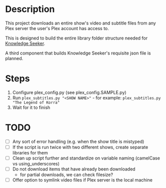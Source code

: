 # Description

This project downloads an entire show's video and subtitle files from any Plex server the user's Plex account has access to.

This is designed to build the entire library folder structure needed for [Knowledge Seeker](https://github.com/lizsugar/knowledge-seeker).  

A third component that builds Knowledge Seeker's requisite json file is planned.

# Steps
1. Configure plex_config.py (see plex_config.SAMPLE.py)
2. Run `plex_subtitles.py "<SHOW NAME>"` - for example: `plex_subtitles.py "The Legend of Korra"`
3. Wait for it to finish

# TODO
- [ ] Any sort of error handling (e.g. when the show title is mistyped)
- [ ] If the script is run twice with two different shows, create separate libraries for them
- [ ] Clean up script further and standardize on variable naming (camelCase vs using_underscores)
- [ ] Do not download items that have already been downloaded
  - for partial downloads, we can check filesize?
- [ ] Offer option to symlink video files if Plex server is the local machine

